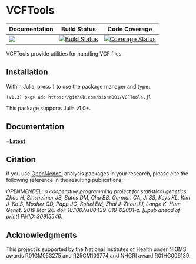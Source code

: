 # VCFTools

| **Documentation** | **Build Status** | **Code Coverage**  |
|-------------------|------------------|--------------------|
| [![](https://img.shields.io/badge/docs-latest-blue.svg)](https://biona001.github.io/VCFTools.jl/dev/) | [![Build Status](https://travis-ci.org/biona001/VCFTools.jl.svg?branch=master)](https://travis-ci.org/biona001/VCFTools.jl) | [![Coverage Status](https://coveralls.io/repos/github/biona001/VCFTools.jl/badge.svg?branch=master)](https://coveralls.io/github/biona001/VCFTools.jl?branch=master)|

VCFTools provide utilities for handling VCF files.

## Installation

Within Julia, press `]` to use the package manager and type:

    (v1.3) pkg> add https://github.com/biona001/VCFTools.jl

This package supports Julia v1.0+.

## Documentation

+[**Latest**](https://biona001.github.io/VCFTools.jl/dev/)

## Citation

If you use [OpenMendel](https://openmendel.github.io) analysis packages in your research, please cite the following reference in the resulting publications:

*OPENMENDEL: a cooperative programming project for statistical genetics. Zhou H, Sinsheimer JS, Bates DM, Chu BB, German CA, Ji SS, Keys KL, Kim J, Ko S, Mosher GD, Papp JC, Sobel EM, Zhai J, Zhou JJ, Lange K. Hum Genet. 2019 Mar 26. doi: 10.1007/s00439-019-02001-z. [Epub ahead of print] PMID: 30915546.*

<!--- ## Contributing
We welcome contributions to this Open Source project. To contribute, follow this procedure ... --->

## Acknowledgments

This project is supported by the National Institutes of Health under NIGMS awards R01GM053275 and R25GM103774 and NHGRI award R01HG006139.
